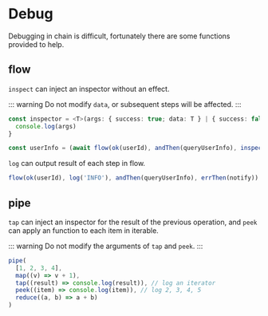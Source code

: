 # Debug

Debugging in chain is difficult, fortunately there are some functions provided to help.

## flow

`inspect` can inject an inspector without an effect.

::: warning
Do not modify `data`, or subsequent steps will be affected.
:::

```typescript
const inspector = <T>(args: { success: true; data: T } | { success: false; err: string }) => {
  console.log(args)
}

const userInfo = (await flow(ok(userId), andThen(queryUserInfo), inspect(inspector), errThen(notify))).unwrap()
```

`log` can output result of each step in flow.

```typescript
flow(ok(userId), log('INFO'), andThen(queryUserInfo), errThen(notify))
```

## pipe

`tap` can inject an inspector for the result of the previous operation, and `peek` can apply an function to each item in iterable.

::: warning
Do not modify the arguments of `tap` and `peek`.
:::

```typescript
pipe(
  [1, 2, 3, 4],
  map((v) => v + 1),
  tap((result) => console.log(result)), // log an iterator
  peek((item) => console.log(item)), // log 2, 3, 4, 5
  reduce((a, b) => a + b)
)
```

